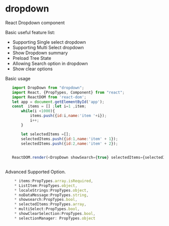 # dropdown
React Dropdown component 

Basic useful feature list:

 * Supporting Single select dropdown
 * Supporting Multi Select dropdown
 * Show Dropdown summary
 * Preload Tree State
 * Allowing Search option in dropdown 
 * Show clear options
 
 
 
 Basic usage
 
 ```javascript
    import DropDown from "dropdown";
    import React, {PropTypes, Component} from "react";
    import ReactDOM from 'react-dom';
    let app = document.getElementById('app');
    const  items = [] ;let i=1 ,item;
        while(i <1000){
            items.push({id:i,name:'item '+i});
            i++;
        }

        let selectedItems =[];
        selectedItems.push({id:1,name:'item' + 1});
        selectedItems.push({id:2,name:'item' + 2});
        
    
    ReactDOM.render(<DropDown showSearch={true} selectedItems={selectedItems} items={items} multiSelect={true}></DropDown>,app)
    
 ```
 
Advanced  Supported Option.
```javascript
    * items:PropTypes.array.isRequired,
    * ListItem:PropTypes.object,
    * localeStrings:PropTypes.object,
    * noDataMessage:PropTypes.string,
    * showsearch:PropTypes.bool,
    * selectedItems:PropTypes.array,
    * multiSelect:PropTypes.bool,
    * showClearSelection:PropTypes.bool,
    * selectionManager: PropTypes.object
```


